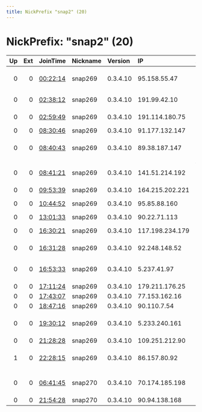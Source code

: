 ```yaml
---
title: NickPrefix "snap2" (20)
---
```


# NickPrefix: "snap2" (20)

|   Up |   Ext | JoinTime                                                                                            | Nickname   | Version   | IP              | AS                                       | CC   |   ORp |   Dirp | OS    | Contact   |   eFamMembers |
|-----:|------:|:----------------------------------------------------------------------------------------------------|:-----------|:----------|:----------------|:-----------------------------------------|:-----|------:|-------:|:------|:----------|--------------:|
|    0 |     0 | [00:22:14](https://metrics.torproject.org/rs.html#details/97C90BCD46D9A9E3AF593D5A9D4E9BADC9015D7E) | snap269    | 0.3.4.10  | 95.158.55.47    | Company with additional responsibility C | ua   | 42723 |      0 | Linux | None      |             1 |
|    0 |     0 | [02:38:12](https://metrics.torproject.org/rs.html#details/B0FAB68166CC9EE33B14F4D5B893567DD39023BC) | snap269    | 0.3.4.10  | 191.99.42.10    | Ecuadortelecom S.A.                      | ec   | 41593 |      0 | Linux | None      |             1 |
|    0 |     0 | [02:59:49](https://metrics.torproject.org/rs.html#details/1E0F6D44A6B28B4DF00A8DF9CC293092A8168D4E) | snap269    | 0.3.4.10  | 191.114.180.75  | TELEFu00D3NICA CHILE S.A.                | cl   | 36405 |      0 | Linux | None      |             1 |
|    0 |     0 | [08:30:46](https://metrics.torproject.org/rs.html#details/038FC8F903A4D76346C0B6DC5915FF7639BD5A7E) | snap269    | 0.3.4.10  | 91.177.132.147  | Proximus NV                              | be   | 40395 |      0 | Linux | None      |             1 |
|    0 |     0 | [08:40:43](https://metrics.torproject.org/rs.html#details/65ED4929C0FE6DCC697BBE10EA7BB250DFBF8755) | snap269    | 0.3.4.10  | 89.38.187.147   | Iran Telecommunication Company PJS       | ir   | 46343 |      0 | Linux | None      |             1 |
|    0 |     0 | [08:41:21](https://metrics.torproject.org/rs.html#details/8741038727270E0F24373F0B18FE41FD9ECF16E5) | snap269    | 0.3.4.10  | 141.51.214.192  | Verein zur Foerderung eines Deutschen Fo | de   | 37059 |      0 | Linux | None      |             1 |
|    0 |     0 | [09:53:39](https://metrics.torproject.org/rs.html#details/6B579760EE30782147A52F3FD9403716E173C26C) | snap269    | 0.3.4.10  | 164.215.202.221 | Fanava Group                             | ir   | 39121 |      0 | Linux | None      |             1 |
|    0 |     0 | [10:44:52](https://metrics.torproject.org/rs.html#details/71161D029B3CCE3C044EF28BE1BD348DF0780F28) | snap269    | 0.3.4.10  | 95.85.88.160    | JSC Redcom-lnternet                      | ru   | 38813 |      0 | Linux | None      |             1 |
|    0 |     0 | [13:01:33](https://metrics.torproject.org/rs.html#details/0C6A8AA653F542FF5E1DFB51411071A57296E16E) | snap269    | 0.3.4.10  | 90.22.71.113    | Orange                                   | fr   | 42881 |      0 | Linux | None      |             1 |
|    0 |     0 | [16:30:21](https://metrics.torproject.org/rs.html#details/649944DA73CADC373B14DFDFE3ACDAA85AA470C4) | snap269    | 0.3.4.10  | 117.198.234.179 | National Internet Backbone               | in   | 42543 |      0 | Linux | None      |             1 |
|    0 |     0 | [16:31:28](https://metrics.torproject.org/rs.html#details/90FCD7F28A589E3103A5EF6D5DC6AE7443F8D58A) | snap269    | 0.3.4.10  | 92.248.148.52   | JSC ER-Telecom Holding                   | ru   | 36379 |      0 | Linux | None      |             1 |
|    0 |     0 | [16:53:33](https://metrics.torproject.org/rs.html#details/1EF12DC1FB98DB1A07C4296651B585A271CCC2A5) | snap269    | 0.3.4.10  | 5.237.41.97     | Iran Telecommunication Company PJS       | ir   | 42777 |      0 | Linux | None      |             1 |
|    0 |     0 | [17:11:24](https://metrics.torproject.org/rs.html#details/81D37FC330ECE44EE42E9D090B5CF2847BB5FEC7) | snap269    | 0.3.4.10  | 179.211.176.25  | CLARO S.A.                               | br   | 40789 |      0 | Linux | None      |             1 |
|    0 |     0 | [17:43:07](https://metrics.torproject.org/rs.html#details/EED2D0C322C071D97F6405907F7149162F8F3E5E) | snap269    | 0.3.4.10  | 77.153.162.16   | SFR SA                                   | fr   | 36675 |      0 | Linux | None      |             1 |
|    0 |     0 | [18:47:16](https://metrics.torproject.org/rs.html#details/53D150A45B4BB6E5B2D72BB46CB6A9ACE5633407) | snap269    | 0.3.4.10  | 90.110.7.54     | Orange                                   | fr   | 40997 |      0 | Linux | None      |             1 |
|    0 |     0 | [19:30:12](https://metrics.torproject.org/rs.html#details/342585328762C4818E7F3A1B927CAC359945A63D) | snap269    | 0.3.4.10  | 5.233.240.161   | Telecommunication Infrastructure Company | ir   | 36707 |      0 | Linux | None      |             1 |
|    0 |     0 | [21:28:28](https://metrics.torproject.org/rs.html#details/A5C24DBAC256B724721137D742671C918DFFDC76) | snap269    | 0.3.4.10  | 109.251.212.90  | Freenet Ltd.                             | ua   | 42579 |      0 | Linux | None      |             1 |
|    1 |     0 | [22:28:15](https://metrics.torproject.org/rs.html#details/6BB6EE2A5DA934E6788DB6B245B74A58E0236545) | snap269    | 0.3.4.10  | 86.157.80.92    | British Telecommunications PLC           | gb   | 40777 |      0 | Linux | None      |             1 |
|    0 |     0 | [06:41:45](https://metrics.torproject.org/rs.html#details/2EBC356B23521D54A0070A24A288048F334D979A) | snap270    | 0.3.4.10  | 70.174.185.198  | Cox Communications Inc.                  | us   | 39931 |      0 | Linux | None      |             1 |
|    0 |     0 | [21:54:28](https://metrics.torproject.org/rs.html#details/87F41CE0BC4C737D5D471B740A4783B4F365A495) | snap270    | 0.3.4.10  | 90.94.138.168   | Orange Espagne SA                        | es   | 37837 |      0 | Linux | None      |             1 |
